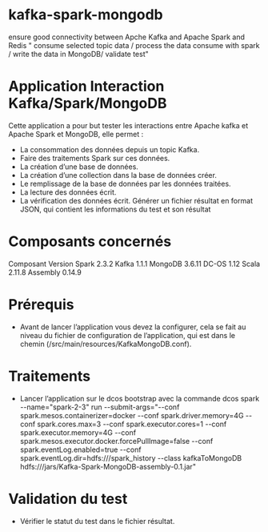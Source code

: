 # kafka-spark-mongodb
ensure good connectivity between Apche Kafka and Apache Spark and Redis " consume selected topic data / process the data consume with spark / write the data in MongoDB/ validate test"

#	Application Interaction Kafka/Spark/MongoDB

Cette application a pour but tester les interactions entre Apache kafka et Apache Spark et MongoDB, elle permet :

-	La consommation des données depuis un topic Kafka.
-	Faire des traitements Spark sur ces données.
-	La création d’une base de données. 
-	La création d’une collection dans la base de données créer.
-	Le remplissage de la base de données par les données traitées.
-	La lecture des données écrit.
-	La vérification des données écrit. 
Générer un fichier résultat en format JSON, qui contient les informations du test et son résultat
#	Composants concernés


Composant	   	Version
Spark		2.3.2
Kafka		1.1.1
MongoDB		3.6.11
DC-OS		1.12
Scala		2.11.8
Assembly		0.14.9




# Prérequis 
-	 Avant de lancer l’application vous devez la configurer, cela se fait au niveau du fichier de configuration de l’application, qui est dans le chemin (/src/main/resources/KafkaMongoDB.conf).


# Traitements 
-	Lancer l’application sur le dcos bootstrap avec la commande 
dcos spark --name="spark-2-3" run --submit-args="--conf spark.mesos.containerizer=docker --conf spark.driver.memory=4G --conf spark.cores.max=3 --conf spark.executor.cores=1 --conf spark.executor.memory=4G --conf spark.mesos.executor.docker.forcePullImage=false --conf spark.eventLog.enabled=true --conf spark.eventLog.dir=hdfs:///spark_history  --class kafkaToMongoDB hdfs:///jars/Kafka-Spark-MongoDB-assembly-0.1.jar"
 
# Validation du test 
- Vérifier le statut du test dans le fichier résultat. 
